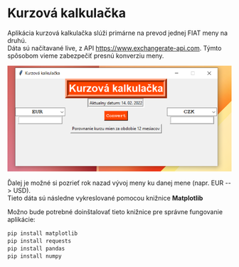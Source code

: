 # Kurzová kalkulačka

Aplikácia kurzová kalkulačka slúži primárne na prevod jednej FIAT meny na druhú. <br>
Dáta sú načítavané live, z API https://www.exchangerate-api.com. Týmto spôsobom vieme zabezpečiť presnú
konverziu meny.

![Ilustrácia GUI](https://github.com/absolutty/python.KurzovaKalkulacka/blob/master/img/img-1.PNG)

Ďalej je možné si pozrieť rok nazad vývoj meny ku danej mene (napr. EUR --> USD). <br>
Tieto dáta sú následne vykreslované pomocou knižnice **Matplotlib**

Možno bude potrebné doinštalovať tieto knižnice pre správne fungovanie aplikácie:

```python
pip install matplotlib
pip install requests
pip install pandas
pip install numpy
```
